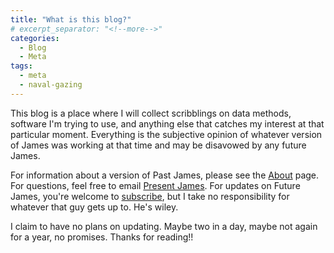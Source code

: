 ```yaml
---
title: "What is this blog?"
# excerpt_separator: "<!--more-->"
categories:
  - Blog
  - Meta
tags:
  - meta
  - naval-gazing
---
```


This blog is a place where I will collect scribblings on data methods, software I'm trying to use, and anything else that catches my interest at that particular moment. Everything is the subjective opinion of whatever version of James was working at that time and may be disavowed by any future James.

For information about a version of Past James, please see the [About](https://jimbodonahue.github.io/about/) page. For questions, feel free to email [Present James](mailto:jimbodonahue@gmail.com). For updates on Future James, you're welcome to [subscribe](https://jimbodonahue.github.io/feed.xml), but I take no responsibility for whatever that guy gets up to. He's wiley.

I claim to have no plans on updating. Maybe two in a day, maybe not again for a year, no promises. Thanks for reading!!
